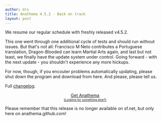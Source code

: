 ```yaml
---
author: Urs
title: Anathema 4.5.2 - Back on track
layout: post
---
```


We resume our regular schedule with freshly released v4.5.2.

This one went through one additional cycle of tests and should run without issues.
But that's not all:  Francisco M Neto contributes a Portuguese translation, Dragon-Blooded can learn Martial Arts again, and last but not least, we finally have the update system under control.
Going forward - with the next update - you shouldn't experience any more hickups.

For now, though, if you encouter problems automatically updating, please shut down the program and download from here.
And please, please tell us.

Full [changelog](https://github.com/anathema/anathema/blob/v4.5.2/Development_Documentation/Distribution/English/versions.md).

<ul><center>
	<a class="linkToLatestVersion" href="http://anathema.butatopanto.de:8081/full/">
		<span>Get Anathema</span>
		<span class="latestVersion"> </span>
	</a>
	<br/>
	<a href="http://anathema.butatopanto.de:8081/full" style="font-size:x-small">(Looking for something else?)</a>
	</center></ul>

Please remember that this release is no longer available on sf.net, but only here on anathema.github.com!
